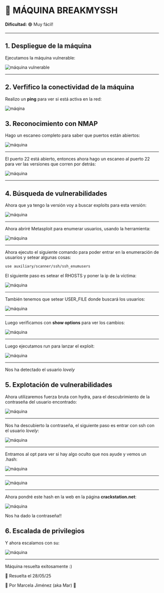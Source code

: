 # 🧠 MÁQUINA BREAKMYSSH

**Dificultad:** 🟢 Muy fácil!

---

## 1. Despliegue de la máquina

Ejecutamos la máquina vulnerable:

![máquina vulnerable](./images/1.png)

---
## 2. Verfifico la conectividad de la máquina

Realizo un **ping** para ver si está activa en la red:

![máqina](./images/2.png)

## 3. Reconocimiento con **NMAP**

Hago un escaneo completo para saber que puertos están abiertos: 

![máquina](./images/3.png)

---

El puerto 22 está abierto, entonces ahora hago un escaneo al puerto 22 para ver las versiones que corren por detrás:

![máquina](./images/4.png)

---

## 4. Búsqueda de vulnerabilidades

Ahora que ya tengo la versión voy a buscar exploits para esta versión:

![máquina](./images/5.png)

---

Ahora abriré Metasploit para enumerar usuarios, usando la herramienta:

![máquina](./images/6.png)

---

Ahora ejecuto el siguiente comando para poder entrar en la enumeración de usuarios y setear algunas cosas:

```bash
use auxiliary/scanner/ssh/ssh_enumusers
```

El siguiente paso es setear el RHOSTS y poner la ip de la víctima:

![máquina](./images/7.png)

---
También tenemos que setear USER_FILE donde buscará los usuarios:

![máquina](./images/8.png)

---

Luego verificamos con **show options** para ver los cambios:

![máquina](./images/9.png)

---

Luego ejecutamos run para lanzar el exploit:

![máquina](./images/10.png)

---

Nos ha detectado el usuario *lovely*

## 5. Explotación de vulnerabilidades

Ahora utilizaremos fuerza bruta con hydra, para el descubrimiento de la contraseña del usuario encontrado:

![máquina](./images/11.png)

---

Nos ha descubierto la contraseña, el siguiente paso es entrar con ssh con el usuario *lovely*:

![máquina](./images/12.png)

---

Entramos al opt para ver si hay algo oculto que nos ayude y vemos un .hash:

![máquina](./images/13.png)

---
![máquina](./images/14.png)

---

Ahora pondré este hash en la web en la página **crackstation.net**:

![máquina](./images/15.png)

Nos ha dado la contraseña!!

## 6. Escalada de privilegios

Y ahora escalamos con su:

![máquina](./images/16.png)

---

Máquina resuelta exitosamente :) 

📅 Resuelta el 28/05/25

👩 Por Marcela Jiménez (aka Mar)
🐉






